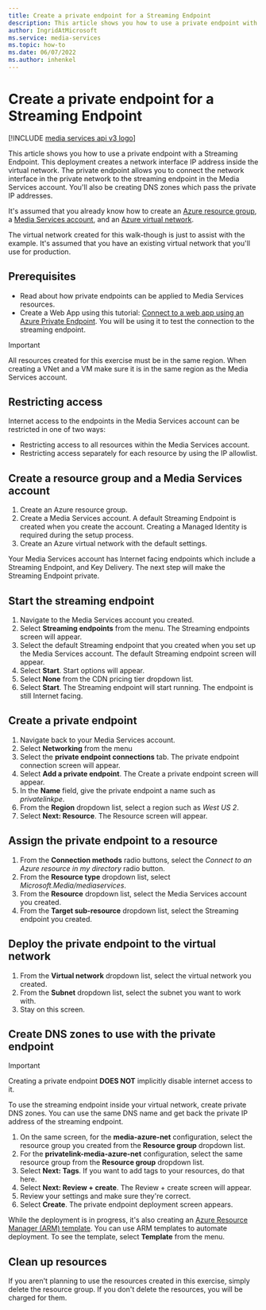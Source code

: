 ```yaml
---
title: Create a private endpoint for a Streaming Endpoint
description: This article shows you how to use a private endpoint with a Streaming Endpoint. This deployment creates a network interface IP address inside the virtual network. The private endpoint allows you to connect the network interface in the private network to the streaming endpoint in the Media Services account. You'll also be creating DNS zones which pass the private IP addresses.
author: IngridAtMicrosoft
ms.service: media-services
ms.topic: how-to
ms.date: 06/07/2022
ms.author: inhenkel
---
```


# Create a private endpoint for a Streaming Endpoint

[!INCLUDE [media services api v3 logo](./includes/v3-hr.md)]

This article shows you how to use a private endpoint with a Streaming Endpoint. This deployment creates a network interface IP address inside the virtual network. The private endpoint allows you to connect the network interface in the private network to the streaming endpoint in the Media Services account. You'll also be creating DNS zones which pass the private IP addresses.

It's assumed that you already know how to create an [Azure resource group](/azure/azure-resource-manager/management/manage-resource-groups-portal), a [Media Services account](account-create-how-to.md), and an [Azure virtual network](/azure/virtual-network/quick-create-portal).

The virtual network created for this walk-though is just to assist with the example.  It's assumed that you have an existing virtual network that you'll use for production.

## Prerequisites

- Read about how private endpoints can be applied to Media Services resources.
- Create a Web App using this tutorial: [Connect to a web app using an Azure Private Endpoint](/azure/private-link/tutorial-private-endpoint-webapp-portal). You will be using it to test the connection to the streaming endpoint.

> [!IMPORTANT]
> All resources created for this exercise must be in the same region.  When creating a VNet and a VM make sure it is in the same region as the Media Services account.

## Restricting access

Internet access to the endpoints in the Media Services account can be restricted in one of two ways:

- Restricting access to all resources within the Media Services account.
- Restricting access separately for each resource by using the IP allowlist.

## Create a resource group and a Media Services account

1. Create an Azure resource group.
1. Create a Media Services account.  A default Streaming Endpoint is created when you create the account. Creating a Managed Identity is required during the setup process.
1. Create an Azure virtual network with the default settings.

Your Media Services account has Internet facing endpoints which include a Streaming Endpoint, and Key Delivery.  The next step will make the Streaming Endpoint private.

## Start the streaming endpoint

1. Navigate to the Media Services account you created.
1. Select **Streaming endpoints** from the menu. The Streaming endpoints screen will appear.
1. Select the default Streaming endpoint that you created when you set up the Media Services account.  The default Streaming endpoint screen will appear.
1. Select **Start**. Start options will appear.
1. Select **None** from the CDN pricing tier dropdown list.
1. Select **Start**.  The Streaming endpoint will start running. The endpoint is still Internet facing.

## Create a private endpoint

1. Navigate back to your Media Services account.
1. Select **Networking** from the menu
1. Select the **private endpoint connections** tab.  The private endpoint connection screen will appear.
1. Select **Add a private endpoint**. The Create a private endpoint screen will appear.
1. In the **Name** field, give the private endpoint a name such as *privatelinkpe*.
1. From the **Region** dropdown list, select a region such as *West US 2*.
1. Select **Next: Resource**. The Resource screen will appear.

## Assign the private endpoint to a resource

1. From the **Connection methods** radio buttons, select the *Connect to an Azure resource in my directory* radio button.
1. From the **Resource type** dropdown list, select *Microsoft.Media/mediaservices*.
1. From the **Resource** dropdown list, select the Media Services account you created.
1. From the **Target sub-resource** dropdown list, select the Streaming endpoint you created.

## Deploy the private endpoint to the virtual network

1. From the **Virtual network** dropdown list, select the virtual network you created.
1. From the **Subnet** dropdown list, select the subnet you want to work with.
1. Stay on this screen.

## Create DNS zones to use with the private endpoint

> [!IMPORTANT]
> Creating a private endpoint **DOES NOT** implicitly disable internet access to it.

To use the streaming endpoint inside your virtual network, create private DNS zones. You can use the same DNS name and get back the private IP address of the streaming endpoint.

1. On the same screen, for the **media-azure-net** configuration, select the resource group you created from the **Resource group** dropdown list.
1. For the **privatelink-media-azure-net** configuration, select the same resource group from the **Resource group** dropdown list.
1. Select **Next: Tags**. If you want to add tags to your resources, do that here.
1. Select **Next: Review + create**. The Review + create screen will appear.
1. Review your settings and make sure they're correct.
1. Select **Create**. The private endpoint deployment screen appears.

While the deployment is in progress, it's also creating an [Azure Resource Manager (ARM) template](/azure/azure-resource-manager/templates/overview). You can use ARM templates to automate deployment. To see the template, select **Template** from the menu.

## Clean up resources

If you aren't planning to use the resources created in this exercise, simply delete the resource group. If you don't delete the resources, you will be charged for them.
